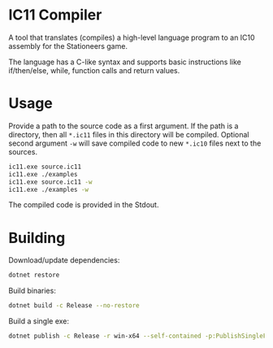 # IC11 Compiler

A tool that translates (compiles) a high-level language program to an IC10 assembly for the Stationeers game. 

The language has a C-like syntax and supports basic instructions like if/then/else, while, function calls and return values.

# Usage

Provide a path to the source code as a first argument.
If the path is a directory, then all `*.ic11` files in this directory will be compiled.
Optional second argument `-w` will save compiled code to new `*.ic10` files next to the sources.
```bash
ic11.exe source.ic11
ic11.exe ./examples
ic11.exe source.ic11 -w
ic11.exe ./examples -w
```

The compiled code is provided in the Stdout.

# Building

Download/update dependencies:
```bash
dotnet restore
```

Build binaries:
```bash
dotnet build -c Release --no-restore
```

Build a single exe:
```bash
dotnet publish -c Release -r win-x64 --self-contained -p:PublishSingleFile=true -o ./publish
```
